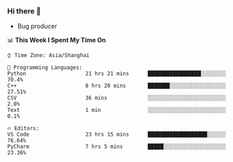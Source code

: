 ### Hi there 👋
* Bug producer
<!--START_SECTION:waka-->
📊 **This Week I Spent My Time On** 

```text
⌚︎ Time Zone: Asia/Shanghai

💬 Programming Languages: 
Python                   21 hrs 21 mins      █████████████████░░░░░░░░   70.4% 
C++                      8 hrs 20 mins       ███████░░░░░░░░░░░░░░░░░░   27.51% 
CSV                      36 mins             ░░░░░░░░░░░░░░░░░░░░░░░░░   2.0% 
Text                     1 min               ░░░░░░░░░░░░░░░░░░░░░░░░░   0.1%

🔥 Editors: 
VS Code                  23 hrs 15 mins      ███████████████████░░░░░░   76.64% 
PyCharm                  7 hrs 5 mins        █████░░░░░░░░░░░░░░░░░░░░   23.36%

```


<!--END_SECTION:waka-->
